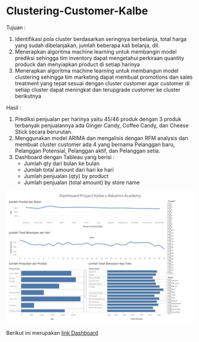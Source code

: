 # Clustering-Customer-Kalbe
Tujuan :
1. Identifikasi pola cluster berdasarkan seringnya berbelanja, total harga yang sudah dibelanjakan, jumlah beberapa kali belanja, dll. 
2. Menerapkan algoritma machine learning untuk membangin model prediksi sehingga tim inventory dapat mengetahui perkiraan quantity produck dan menyiapkan product di setiap harinya
3. Menerapkan algoritma machine learning untuk membangun model clustering sehingga tim marketing dapat membuat promotions dan sales treatment yang tepat sesuai dengan cluster customer agar customer di setiap cluster dapat meningkat dan terupgrade customer ke cluster berikutnya

Hasil :
1. Prediksi penjualan per harinya yaitu 45/46 produk dengan 3 produk terbanyak penjualannya ada Ginger Candy, Coffee Candy, dan Cheese Stick secara berurutan.
2. Menggunakan model ARIMA dan mengalisis dengan RFM analysis dan membuat cluster customer ada 4 yang bernama Pelanggan baru, Pelanggan Potensial, Pelanggan aktif, dan Pelanggan setia.
3. Dashboard dengan Tableau yang berisi :
     - Jumlah qty dari bulan ke bulan
     - Jumlah total amount dari hari ke 
hari
     - Jumlah penjualan (qty) by 
product
     - Jumlah penjualan (total amount) 
by store name

![Dashboard-Clustering](https://github.com/rafifdwi/Clustering-Customer-Kalbe/blob/main/Dashboard_Clustering.png)

Berikut ini merupakan [link Dashboard](https://public.tableau.com/app/profile/muhammad.rafif.dwidayatama/viz/DashboardKalbeVIX/Dashboard1#1)
